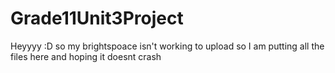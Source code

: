 # Grade11Unit3Project
Heyyyy :D 
so my brightspoace isn't working to upload so I am putting all the files here and hoping it doesnt crash 
